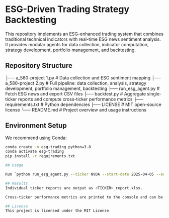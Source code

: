 # ESG-Driven Trading Strategy Backtesting

This repository implements an ESG-enhanced trading system that combines traditional technical indicators with real-time ESG news sentiment analysis. It provides modular agents for data collection, indicator computation, strategy development, portfolio management, and backtesting.

## Repository Structure

├── a_580-project 1.py # Data collection and ESG sentiment mapping
├── a_580-project 2.py # Full pipeline: data collection, analysis, strategy development, portfolio management, backtesting
├── run_esg_agent.py # Fetch ESG news and export CSV files
├── backtest.py # Aggregate single-ticker reports and compute cross-ticker performance metrics
├── requirements.txt # Python dependencies
├── LICENSE # MIT open-source license
└── README.md # Project overview and usage instructions
## Environment Setup

We recommend using Conda:

```bash
conda create -n esg-trading python=3.8
conda activate esg-trading
pip install -r requirements.txt

## Usage

Run `python run_esg_agent.py --ticker NVDA --start-date 2025-04-05 --end-date 2025-05-02 --output-dir ./data` to fetch ESG news and export `*_esg_news.csv` and `*_esg_sentiment.csv`, then execute `python a_580-project\ 2.py` to run the full pipeline—data collection, technical indicator computation (moving averages, MACD, RSI, Bollinger Bands), ESG signal integration, trading signal generation, portfolio simulation, and backtesting. For basic data collection and signal mapping, use `python a_580-project\ 1.py`, which retrieves market data, maps ESG scores to buy/hold/sell signals, and updates internal state. Finally, run `python backtest.py` to scan all `<TICKER>_report.xlsx` files, build aggregate equity curves, and compute cross-ticker performance metrics (CAGR, volatility, Sharpe ratio, max drawdown, Sortino ratio, win rate, profit factor).  

## Results
Individual ticker reports are output as <TICKER>_report.xlsx.

Cross-ticker performance metrics are printed to the console and can be redirected to a log file.

## License
This project is licensed under the MIT License
